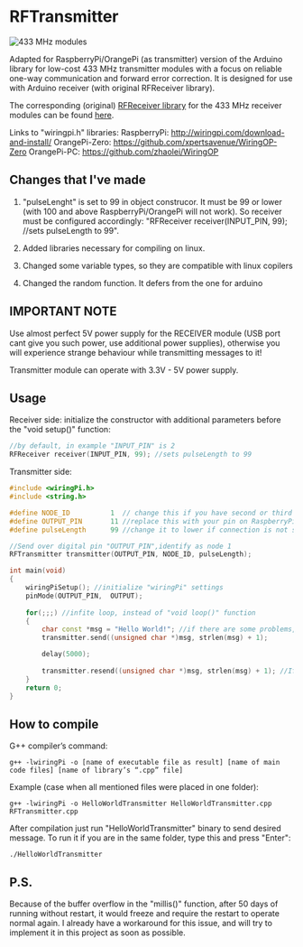 RFTransmitter
===========

![433 MHz modules](https://github.com/zeitgeist87/RFTransmitter/raw/master/images/xy-mk-5v.jpg)

Adapted for RaspberryPi/OrangePi (as transmitter) version of the Arduino library for low-cost 433 MHz transmitter modules with a focus on
reliable one-way communication and forward error correction. 
It is designed for use with Arduino receiver (with original RFReceiver library). 

The corresponding (original) [RFReceiver library](https://github.com/zeitgeist87/RFReceiver)
for the 433 MHz receiver modules can
be found [here](https://github.com/zeitgeist87/RFReceiver).

Links to "wiringpi.h" libraries:
RaspberryPi: http://wiringpi.com/download-and-install/
OrangePi-Zero: https://github.com/xpertsavenue/WiringOP-Zero
OrangePi-PC: https://github.com/zhaolei/WiringOP


Changes that I've made
----- 
1) "pulseLenght" is set to 99 in object construcor. It must be 99 or lower (with 100 and above RaspberryPi/OrangePi will not work).
So receiver must be configured accordingly: "RFReceiver receiver(INPUT_PIN, 99); //sets pulseLength to 99".

2) Added libraries necessary for compiling on linux.
3) Changed some variable types, so they are compatible with linux copilers
4) Changed the random function. It defers from the one for arduino 

IMPORTANT NOTE
-----
Use almost perfect 5V power supply for the RECEIVER module (USB port cant give you such power, use additional power supplies), 
otherwise you will experience strange behaviour while transmitting messages to it!

Transmitter module can operate with 3.3V - 5V power supply.

Usage
-----

Receiver side: initialize the constructor with additional parameters before the "void setup()" function:
```cpp
//by default, in example "INPUT_PIN" is 2
RFReceiver receiver(INPUT_PIN, 99); //sets pulseLength to 99
```

Transmitter side:

```cpp
#include <wiringPi.h>
#include <string.h>

#define NODE_ID          1  // change this if you have second or third transmitter
#define OUTPUT_PIN       11 //replace this with your pin on RaspberryPi/OrangePi
#define pulseLength      99 //change it to lower if connection is not stable

//Send over digital pin "OUTPUT_PIN",identify as node 1
RFTransmitter transmitter(OUTPUT_PIN, NODE_ID, pulseLength);

int main(void) 
{
	wiringPiSetup(); //initialize "wiringPi" settings
	pinMode(OUTPUT_PIN,  OUTPUT);
	
	for(;;;) //infite loop, instead of "void loop()" function
	{
		char const *msg = "Hello World!"; //if there are some problems, use "char *msg" instead of "char const *msg"
		transmitter.send((unsigned char *)msg, strlen(msg) + 1);

		delay(5000);
  
		transmitter.resend((unsigned char *)msg, strlen(msg) + 1); //If you want to resend the same code just to be sure it was delivered to receiver
	}
	return 0;
}
```

How to compile
-----
G++ compiler’s command: 

```
g++ -lwiringPi -o [name of executable file as result] [name of main code files] [name of library’s “.cpp” file]
```

Example (case when all mentioned files were placed in one folder): 

```
g++ -lwiringPi -o HelloWorldTransmitter HelloWorldTransmitter.cpp RFTransmitter.cpp
```
After compilation just run "HelloWorldTransmitter" binary to send desired message. 
To run it if you are in the same folder, type this and press "Enter": 
```
./HelloWorldTransmitter
```


P.S.
-----
Because of the buffer overflow in the "millis()" function, after 50 days of running without restart, it would freeze and require the restart to operate normal again. 
I already have a workaround for this issue, and will try to implement it in this project as soon as possible.


